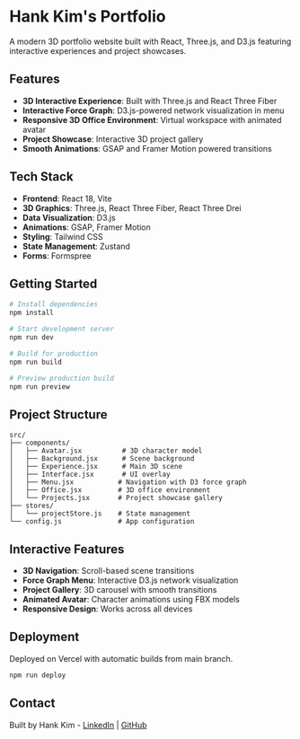 # Hank Kim's Portfolio

A modern 3D portfolio website built with React, Three.js, and D3.js featuring interactive experiences and project showcases.

## Features

- **3D Interactive Experience**: Built with Three.js and React Three Fiber
- **Interactive Force Graph**: D3.js-powered network visualization in menu
- **Responsive 3D Office Environment**: Virtual workspace with animated avatar
- **Project Showcase**: Interactive 3D project gallery
- **Smooth Animations**: GSAP and Framer Motion powered transitions

## Tech Stack

- **Frontend**: React 18, Vite
- **3D Graphics**: Three.js, React Three Fiber, React Three Drei
- **Data Visualization**: D3.js
- **Animations**: GSAP, Framer Motion
- **Styling**: Tailwind CSS
- **State Management**: Zustand
- **Forms**: Formspree

## Getting Started

```bash
# Install dependencies
npm install

# Start development server
npm run dev

# Build for production
npm run build

# Preview production build
npm run preview
```

## Project Structure

```
src/
├── components/
│   ├── Avatar.jsx          # 3D character model
│   ├── Background.jsx      # Scene background
│   ├── Experience.jsx      # Main 3D scene
│   ├── Interface.jsx       # UI overlay
│   ├── Menu.jsx           # Navigation with D3 force graph
│   ├── Office.jsx         # 3D office environment
│   └── Projects.jsx       # Project showcase gallery
├── stores/
│   └── projectStore.js    # State management
└── config.js              # App configuration
```

## Interactive Features

- **3D Navigation**: Scroll-based scene transitions
- **Force Graph Menu**: Interactive D3.js network visualization
- **Project Gallery**: 3D carousel with smooth transitions
- **Animated Avatar**: Character animations using FBX models
- **Responsive Design**: Works across all devices

## Deployment

Deployed on Vercel with automatic builds from main branch.

```bash
npm run deploy
```

## Contact

Built by Hank Kim - [LinkedIn](https://www.linkedin.com/in/huiung-kim-3b1330244/) | [GitHub](https://github.com/hank1245)